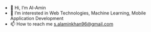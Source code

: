 - 👋 Hi, I’m Al-Amin
- 👀 I’m interested in Web Technologies, Machine Learning, Mobile Application Development
- 📫 How to reach me s.alaminkhan96@gmail.com

<!---
alaminkhan96/alaminkhan96 is a ✨ special ✨ repository because its `README.md` (this file) appears on your GitHub profile.
You can click the Preview link to take a look at your changes.
--->
